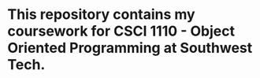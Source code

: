 # This repository contains my coursework for CSCI 1110 - Object Oriented Programming at Southwest Tech.
